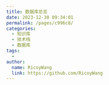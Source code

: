 ```yaml
---
title: 数据库总览
date: 2023-12-30 09:34:01
permalink: /pages/c996c8/
categories:
  - 知识库
  - 技术栈
  - 数据库
tags:
  - 
author: 
  name: RicoyWang
  link: https://github.com/RicoyWang
---
```


